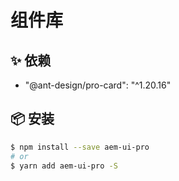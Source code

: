 # 组件库

## ✨ 依赖

- "@ant-design/pro-card": "^1.20.16"


## 📦 安装

```bash
$ npm install --save aem-ui-pro
# or
$ yarn add aem-ui-pro -S
```

